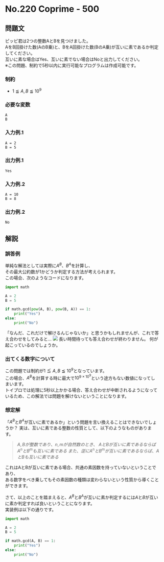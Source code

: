 <script type="text/javascript" async src="https://cdnjs.cloudflare.com/ajax/libs/mathjax/2.7.7/MathJax.js?config=TeX-MML-AM_CHTML">
</script>
<script type="text/x-mathjax-config">
 MathJax.Hub.Config({
 tex2jax: {
 inlineMath: [['$', '$'] ],
 displayMath: [ ['$$','$$'], ["\\[","\\]"] ]
 }
 });
</script>

# No.220 Coprime - 500
## 問題文
ピッピ君は2つの整数AとBを見つけました。<br>
AをB回掛けた数(AのB乗)と、BをA回掛けた数(BのA乗)が互いに素であるか判定してください。<br>
互いに素な場合はYes、互いに素でない場合はNoと出力してください。<br>
※この問題、制約で5秒以内に実行可能なプログラムは作成可能です。
### 制約
- $1 \leqq A, B \leqq 10^9$
### 必要な変数
```
A
B
```
### 入力例.1
```
A = 2
B = 5
```
### 出力例.1
```
Yes
```
### 入力例.2
```
A = 10
B = 8
```
### 出力例.2
```
No
```
## 解説
### 誤答例
単純な解法としては実際に$A^B$、$B^A$を計算し、<br>
その最大公約数が1かどうか判定する方法が考えられます。<br>
この場合、次のようなコードになります。
```py
import math

A = 2
B = 5

if math.gcd(pow(A, B), pow(B, A)) == 1:
    print("Yes")
else:
    print("No")
```
「なんだ、これだけで解けるんじゃないか」と思うかもしれませんが、これで答え合わせをしてみると…
![](https://storage.googleapis.com/zenn-user-upload/7y8sg3bxg0q6cq2vswzau240nk1i)
長い時間待っても答え合わせが終わりません。
何が起こっているのでしょうか。

### 出てくる数字について
この問題では制約が$1 \leqq A, B \leqq 10^9$となっています。<br>
この場合、$A^B$を計算する時に最大で$10^{9 \times 10^9}$という途方もない数値になってしまいます。<br>
トイプロでは処理に5秒以上かかる場合、答え合わせが中断されるようになっているため、この解法では問題を解けないということになります。

### 想定解
「$A^B$と$B^A$が互いに素であるか」という問題を言い換えることはできないでしょうか？
実は、互いに素である整数の性質として、以下のようなものがあります。
> $A, Bが整数であり、n, mが自然数のとき、$
> $AとBが互いに素であるならばA^nとB^mも互いに素である$
> $また、逆にA^nとB^mが互いに素であるならば、AとBも互いに素である$

これはAとBが互いに素である場合、共通の素因数を持っていないということであり、<br>
ある数字をべき乗してもその素因数の種類は変わらないという性質から導くことができます。<br><br>
さて、以上のことを踏まえると、$A^B$と$B^A$が互いに素か判定するには$A$と$B$が互いに素か判定すれば良いということになります。<br>
実装例は以下の通りです。
```python
import math

A = 2
B = 5

if math.gcd(A, B) == 1:
    print("Yes")
else:
    print("No")
```